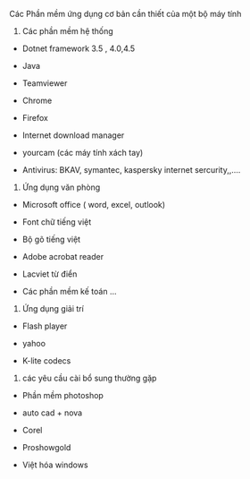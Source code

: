 Các Phần mềm ứng dụng cơ bản cần thiết của một bộ máy tính

1.  Các phần mềm hệ thống

-   Dotnet framework 3.5 , 4.0,4.5

-   Java

-   Teamviewer

-   Chrome

-   Firefox

-   Internet download manager

-   yourcam (các máy tính xách tay)

-   Antivirus: BKAV, symantec, kaspersky internet sercurity,,....

1.  Ứng dụng văn phòng

-   Microsoft office ( word, excel, outlook)

-   Font chữ tiếng việt

-   Bộ gõ tiếng việt

-   Adobe acrobat reader

-   Lacviet từ điển

-   Các phần mềm kế toán ...

1.  Ứng dụng giải trí

-   Flash player

-   yahoo

-   K-lite codecs

1.  các yêu cầu cài bổ sung thường gặp

-   Phần mềm photoshop

-   auto cad + nova

-   Corel

-   Proshowgold

-   Việt hóa windows


